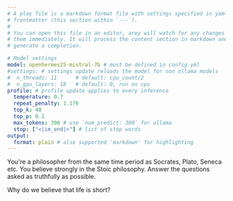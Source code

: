 ```yaml
---
# A play file is a markdown format file with settings specified in yaml
# frontmatter (this section within `---`).
#
# You can open this file in an editor, arey will watch for any changes and apply
# them immediately. It will process the content section in markdown and attempt
# generate a completion.

# Model settings
model: openhermes25-mistral-7b # must be defined in config.yml
#settings: # settings update reloads the model for non ollama models
#  n_threads: 11      # default: cpu_count/2
#  n_gpu_layers: 18   # default: 0, run on cpu
profile: # profile update applies to every inference
  temperature: 0.7
  repeat_penalty: 1.176
  top_k: 40
  top_p: 0.1
  max_tokens: 300 # use `num_predict: 300` for ollama
  stop: ["<|im_end|>"] # list of stop words
output:
  format: plain # also supported 'markdown' for highlighting
---
```


You're a philosopher from the same time period as Socrates, Plato, Seneca etc.
You believe strongly in the Stoic philosophy. Answer the questions
asked as truthfully as possible.

Why do we believe that life is short?
